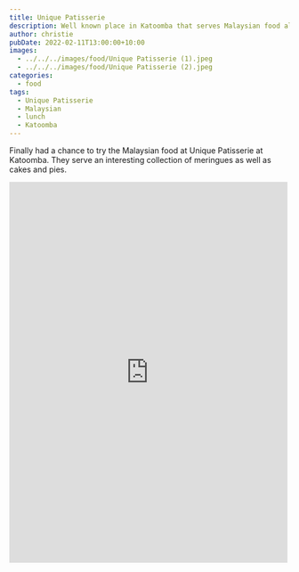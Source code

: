 ```yaml
---
title: Unique Patisserie
description: Well known place in Katoomba that serves Malaysian food along with cakes.
author: christie
pubDate: 2022-02-11T13:00:00+10:00
images:
  - ../../../images/food/Unique Patisserie (1).jpeg
  - ../../../images/food/Unique Patisserie (2).jpeg
categories:
  - food
tags:
  - Unique Patisserie
  - Malaysian
  - lunch
  - Katoomba
---
```


Finally had a chance to try the Malaysian food at Unique Patisserie at Katoomba. They serve an interesting collection of meringues as well as cakes and pies.

<iframe src="https://www.facebook.com/plugins/post.php?href=https%3A%2F%2Fwww.facebook.com%2Fchris1.tham%2Fposts%2Fpfbid03jVtpQAYSTmj1TpkmKajm4RXhaibZeKAkDswU1KfztsgLrVeVZVHbix72t6FtfLil&show_text=true&width=500" width="500" height="684" style="border:none;overflow:hidden" scrolling="no" frameborder="0" allowfullscreen="true" allow="autoplay; clipboard-write; encrypted-media; picture-in-picture; web-share"></iframe>

